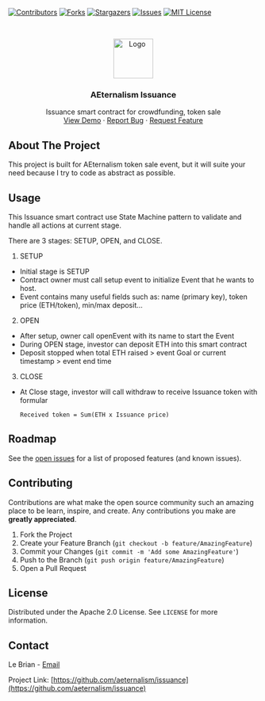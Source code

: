 [![Contributors][contributors-shield]][contributors-url]
[![Forks][forks-shield]][forks-url]
[![Stargazers][stars-shield]][stars-url]
[![Issues][issues-shield]][issues-url]
[![MIT License][license-shield]][license-url]


<!-- PROJECT LOGO -->
<br />
<p align="center">
  <a href="https://github.com/aeternalism/issuance">
    <img src="https://avatars0.githubusercontent.com/u/75020642" alt="Logo" width="80" height="80">
  </a>

  <h3 align="center">AEternalism Issuance</h3>

  <p align="center">
    Issuance smart contract for crowdfunding, token sale
    <br />
    <a href="https://aeternalism.com">View Demo</a>
    ·
    <a href="https://github.com/aeternalism/issuance/issues">Report Bug</a>
    ·
    <a href="https://github.com/aeternalism/issuance/issues">Request Feature</a>
  </p>
</p>


<!-- ABOUT THE PROJECT -->
## About The Project

This project is built for AEternalism token sale event, but it will suite your need because I try to code as abstract as possible.


<!-- USAGE EXAMPLES -->
## Usage

This Issuance smart contract use State Machine pattern to validate and handle all actions at current stage.

There are 3 stages: SETUP, OPEN, and CLOSE.

1. SETUP
- Initial stage is SETUP
- Contract owner must call setup event to initialize Event that he wants to host.
- Event contains many useful fields such as: name (primary key), token price (ETH/token), min/max deposit...

2. OPEN
- After setup, owner call openEvent with its name to start the Event
- During OPEN stage, investor can deposit ETH into this smart contract
- Deposit stopped when total ETH raised > event Goal or current timestamp > event end time


3. CLOSE
- At Close stage, investor will call withdraw to receive Issuance token with formular

  ```
  Received token = Sum(ETH x Issuance price)
  ```


<!-- ROADMAP -->
## Roadmap

See the [open issues](https://github.com/aeternalism/issuance/issues) for a list of proposed features (and known issues).



<!-- CONTRIBUTING -->
## Contributing

Contributions are what make the open source community such an amazing place to be learn, inspire, and create. Any contributions you make are **greatly appreciated**.

1. Fork the Project
2. Create your Feature Branch (`git checkout -b feature/AmazingFeature`)
3. Commit your Changes (`git commit -m 'Add some AmazingFeature'`)
4. Push to the Branch (`git push origin feature/AmazingFeature`)
5. Open a Pull Request



<!-- LICENSE -->
## License

Distributed under the Apache 2.0 License. See `LICENSE` for more information.



<!-- CONTACT -->
## Contact

Le Brian - [Email](mailto:lebrian@aeternalism.com)

Project Link: [https://github.com/aeternalism/issuance](https://github.com/aeternalism/issuance)


<!-- MARKDOWN LINKS & IMAGES -->
<!-- https://www.markdownguide.org/basic-syntax/#reference-style-links -->
[contributors-shield]: https://img.shields.io/github/contributors/aeternalism/issuance.svg?style=for-the-badge
[contributors-url]: https://github.com/aeternalism/issuance/graphs/contributors
[forks-shield]: https://img.shields.io/github/forks/aeternalism/issuance.svg?style=for-the-badge
[forks-url]: https://github.com/aeternalism/issuance/network/members
[stars-shield]: https://img.shields.io/github/stars/aeternalism/issuance.svg?style=for-the-badge
[stars-url]: https://github.com/aeternalism/issuance/stargazers
[issues-shield]: https://img.shields.io/github/issues/aeternalism/issuance.svg?style=for-the-badge
[issues-url]: https://github.com/aeternalism/issuance/issues
[license-shield]: https://img.shields.io/github/license/aeternalism/issuance.svg?style=for-the-badge
[license-url]: https://github.com/aeternalism/issuance/blob/master/LICENSE.txt
[linkedin-shield]: https://img.shields.io/badge/-LinkedIn-black.svg?style=for-the-badge&logo=linkedin&colorB=555
